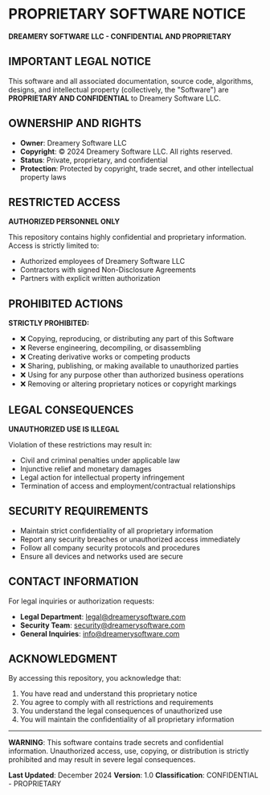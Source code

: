 # PROPRIETARY SOFTWARE NOTICE

**DREAMERY SOFTWARE LLC - CONFIDENTIAL AND PROPRIETARY**

## IMPORTANT LEGAL NOTICE

This software and all associated documentation, source code, algorithms, designs, and intellectual property (collectively, the "Software") are **PROPRIETARY AND CONFIDENTIAL** to Dreamery Software LLC.

## OWNERSHIP AND RIGHTS

- **Owner**: Dreamery Software LLC
- **Copyright**: © 2024 Dreamery Software LLC. All rights reserved.
- **Status**: Private, proprietary, and confidential
- **Protection**: Protected by copyright, trade secret, and other intellectual property laws

## RESTRICTED ACCESS

**AUTHORIZED PERSONNEL ONLY**

This repository contains highly confidential and proprietary information. Access is strictly limited to:
- Authorized employees of Dreamery Software LLC
- Contractors with signed Non-Disclosure Agreements
- Partners with explicit written authorization

## PROHIBITED ACTIONS

**STRICTLY PROHIBITED:**
- ❌ Copying, reproducing, or distributing any part of this Software
- ❌ Reverse engineering, decompiling, or disassembling
- ❌ Creating derivative works or competing products
- ❌ Sharing, publishing, or making available to unauthorized parties
- ❌ Using for any purpose other than authorized business operations
- ❌ Removing or altering proprietary notices or copyright markings

## LEGAL CONSEQUENCES

**UNAUTHORIZED USE IS ILLEGAL**

Violation of these restrictions may result in:
- Civil and criminal penalties under applicable law
- Injunctive relief and monetary damages
- Legal action for intellectual property infringement
- Termination of access and employment/contractual relationships

## SECURITY REQUIREMENTS

- Maintain strict confidentiality of all proprietary information
- Report any security breaches or unauthorized access immediately
- Follow all company security protocols and procedures
- Ensure all devices and networks used are secure

## CONTACT INFORMATION

For legal inquiries or authorization requests:
- **Legal Department**: legal@dreamerysoftware.com
- **Security Team**: security@dreamerysoftware.com
- **General Inquiries**: info@dreamerysoftware.com

## ACKNOWLEDGMENT

By accessing this repository, you acknowledge that:
1. You have read and understand this proprietary notice
2. You agree to comply with all restrictions and requirements
3. You understand the legal consequences of unauthorized use
4. You will maintain the confidentiality of all proprietary information

---

**WARNING**: This software contains trade secrets and confidential information. Unauthorized access, use, copying, or distribution is strictly prohibited and may result in severe legal consequences.

**Last Updated**: December 2024
**Version**: 1.0
**Classification**: CONFIDENTIAL - PROPRIETARY
